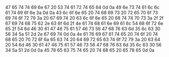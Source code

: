 47 65 74 74 69 6e 67 20 53 74 61 72 74 65 64 0d 0a 49 6e 73 74 61 6c 6c 61 74 69 6f 6e 3a 0d 0a 43 6c 6f 6e 65 20 74 68 69 73 20 72 65 70 6f 73 69 74 6f 72 79 3a 20 67 69 74 20 63 6c 6f 6e 65 20 68 74 74 70 73 3a 2f 2f 67 69 74 68 75 62 2e 63 6f 6d 2f 4e 61 74 68 61 6e 69 61 6c 54 68 6f 72 6e 65 2f 54 6d 46 30 61 47 46 75 61 57 46 73 56 47 68 76 63 6d 35 6c 63 30 56 34 5a 51 2d 2e 67 69 74 0d 0a 4e 61 76 69 67 61 74 65 20 74 6f 20 74 68 65 20 70 72 6f 6a 65 63 74 20 64 69 72 65 63 74 6f 72 79 3a 20 63 64 20 54 6d 46 30 61 47 46 75 61 57 46 73 56 47 68 76 63 6d 35 6c 63 30 56 34 5a 51 2d 0d 0a 45 78 65 63 75 74 65 20 74 68 65 20 65 78 65 0d 0a
